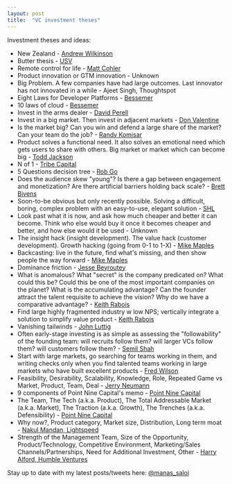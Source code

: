 ```yaml
---
layout: post
title:  "VC investment theses"
---
```


Investment theses and ideas:

- New Zealand - [Andrew Wilkinson](https://twitter.com/awilkinson/status/1216459257085743104?lang=en)
- Butter thesis - [USV](https://www.theslowhunch.net/2019/the-butter-thesis/)
- Remote control for life - [Matt Cohler](https://techcrunch.com/2012/09/21/great-mobile-apps-are-remote-controls-for-real-life/)
- Product innovation or GTM innovation - Unknown
- Big Problem. A few companies have had large outcomes. Last innovator has not innovated in a while - Ajeet Singh, Thoughtspot
- Eight Laws for Developer Platforms - [Bessemer](https://techcrunch.com/2017/04/11/an-inside-look-at-bessemer-venture-partners-investment-process-for-twilio/)
- 10 laws of cloud - [Bessemer](https://www.bvp.com/atlas/10-laws-of-cloud)
- Invest in the arms dealer - [David Perell](https://perell.com/essay/coolest-things-2018/)
- Invest in a big market. Then invest in adjacent markets - [Don Valentine](https://www.youtube.com/watch?v=nKN-abRJMEw)
- Is the market big? Can you win and defend a large share of the market? Can your team do the job? - [Randy Komisar](http://learnbusinessfaster.com/2018/03/29/the-monk-and-the-riddle-randy-komisar/)
- Product solves a functional need. It also solves an emotional need which gets users to share with others. Big market or market which can become big - [Todd Jackson](https://thetwentyminutevc.com/firstroundcapital/)
- N of 1 - [Tribe Capital](https://tribecap.co/faq-on-carta-n-of-1-and-atomic-units/)
- 5 Questions decision tree - [Rob Go](https://nextviewventures.com/blog/flowchart-vc-decision-making/)
- Does the audience skew "young"? Is there a gap between engagement and monetization? Are there artificial barriers holding back scale? - [Brett Bivens](https://venturedesktop.substack.com/p/how-to-identify-underrated-markets)
- Soon-to-be obvious but only recently possible. Solving a difficult, boring, complex problem with an easy-to-use, elegant solution - [SHL](https://www.notion.so/Fund-memo-85d4b28ae06e47e0990dddd99403f47f)
- Look past what it is now, and ask how much cheaper and better it can become. Think who else would buy it once it becomes cheaper and better, and how else would it be used - Unknown
- The insight hack (insight development). The value hack (customer development). Growth hacking (going from 0-1 to 1-X) - [Mike Maples](https://mobile.twitter.com/eriktorenberg/status/1232865394597093376)
- Backcasting: live in the future, find what's missing, and then show people the way forward - [Mike Maples](https://medium.com/@m2jr/how-to-build-a-breakthrough-3071b6415b06)
- Dominance friction - [Jesse Beyroutey](https://divinations.substack.com/p/dominance-friction)
- What is anomalous? What "secret" is the company predicated on? What could this be? Could this be one of the most important companies on the planet? What is the accumulating advantage? Can the founder attract the talent requisite to achieve the vision? Why do we have a comparative advantage?  - [Keith Rabois](https://twitter.com/rabois/status/934099022603747329?s=20)
- Find large highly fragmented industry w low NPS; vertically integrate a solution to simplify value product - [Keith Rabois](https://mobile.twitter.com/rabois/status/870673635375104000)
- Vanishing tailwinds - [John Luttig](https://luttig.substack.com/p/when-tailwinds-vanish)
- Often early-stage investing is as simple as assessing the "followability" of the founding team: will recruits follow them? will larger VCs follow them? will customers follow them? - [Semil Shah](https://twitter.com/semil/status/953063996998828032?s=20)
- Start with large markets, go searching for teams working in them, and writing checks only when you find talented teams working in large markets who have built excellent products - [Fred Wilson](https://avc.com/2019/03/market-team-product/)
- Feasibility, Desirability, Scalability, Knowledge, Role, Repeated Game vs Market, Product, Team, Deal - [Jerry Neumann](http://reactionwheel.net/2017/10/ruling-out-rather-than-ruling-in.html)
- 9 components of Point Nine Capital's memo - [Point Nine Capital](https://medium.com/point-nine-news/what-do-we-base-our-investment-decisions-on-open-source-deal-memo-template-2b50ee82324)
- The Team, The Tech (a.k.a. Product), The Total Addressable Market (a.k.a. Market), The Traction (a.k.a. Growth), The Trenches (a.k.a. Defensibility) - [Point Nine Capital](https://medium.com/point-nine-news/deconstructing-vcs-decision-making-frameworks-70fa12058145)
- Why now?, Product category, Market size, Distribution, Long term moat - [Nakul Mandan, Lightspeed](https://medium.com/lightspeed-venture-partners/what-i-look-for-in-an-early-stage-saas-startup-e520e11263d4)
- Strength of the Management Team, Size of the Opportunity, Product/Technology, Competitive Environment, Marketing/Sales Channels/Partnerships, Need for Additional Investment, Other - [Harry Alford, Humble Ventures](https://medium.com/humble-ventures/3-ways-angel-investors-value-pre-revenue-startups-ee05c81c6d80)

Stay up to date with my latest posts/tweets here: [@manas_saloi](http://twitter.com/manas_saloi)
